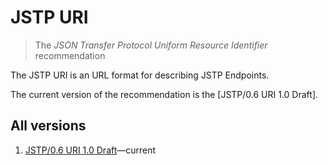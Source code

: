 JSTP URI
========

> The _JSON Transfer Protocol Uniform Resource Identifier_ recommendation

The JSTP URI is an URL format for describing JSTP Endpoints. 

The current version of the recommendation is the [JSTP/0.6 URI 1.0 Draft].

All versions
------------

1. [JSTP/0.6 URI 1.0 Draft](version/1.0/index.md)—current
